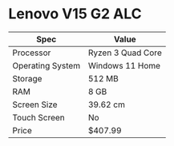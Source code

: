 # Lenovo V15 G2 ALC

| Spec | Value |
|---|---|
| Processor | Ryzen 3 Quad Core |
| Operating System | Windows 11 Home |
| Storage | 512 MB |
| RAM | 8 GB |
| Screen Size | 39.62 cm |
| Touch Screen | No |
| Price | $407.99 |
